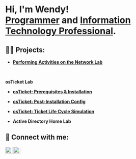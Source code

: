 <h1>Hi, I'm Wendy! <br/><a href="https://github.com/gwendus">Programmer</a> and <a href="https://www.linkedin.com/in/wendy-reyes-rodriguez-36a491211/)/">Information Technology Professional</a>.

<h2>👨‍💻 Projects:</h2>

- <b><a href="https://github.com/gwendus/NetworkTrafficLab/blob/main/README.md">Performing Activities on the Network Lab</a>
<br />

  <b>osTicket Lab</a><br />

- <a href="https://github.com/gwendus/osTicket-Setup/blob/main/README.md">osTicket: Prerequisites & Installation</a>

- <a href="https://github.com/gwendus/post-installation-configuration">osTicket: Post-Installation Config</a>

- <a href="https://github.com/gwendus/ticket-lifecycleconfiguration">osTicket: Ticket Life Cycle Simulation</a>


- <b>Active Directory Home Lab </b>


<h2> 🤳 Connect with me:</h2>

[<img align="left" alt="GwendusLearning | YouTube" width="22px" src="https://cdn.jsdelivr.net/npm/simple-icons@v3/icons/youtube.svg" />][youtube]
[<img align="left" alt="Wendy Reyes Rodriguez | LinkedIn" width="22px" src="https://cdn.jsdelivr.net/npm/simple-icons@v3/icons/linkedin.svg" />][linkedin]


[youtube]: https://www.youtube.com/@Gwendus
[linkedin]: https://www.linkedin.com/in/wendy-reyes-rodriguez-36a491211/

<!--
**gwendus/gwendus** is a ✨ _special_ ✨ repository because its `README.md` (this file) appears on your GitHub profile.

Here are some ideas to get you started:

- 🔭 I’m currently working on ...
- 🌱 I’m currently learning ...
- 👯 I’m looking to collaborate on ...
- 🤔 I’m looking for help with ...
- 💬 Ask me about ...
- 📫 How to reach me: ...
- ⚡ Fun fact: ...
-->
